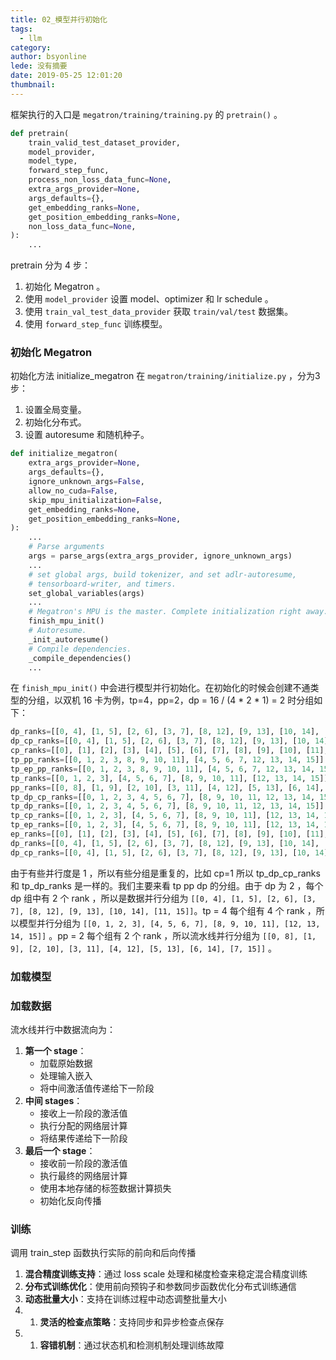 ```yaml
---
title: 02_模型并行初始化
tags:
  - llm
category: 
author: bsyonline
lede: 没有摘要
date: 2019-05-25 12:01:20
thumbnail:
---
```



框架执行的入口是 `megatron/training/training.py` 的 `pretrain()` 。

```python
def pretrain(  
    train_valid_test_dataset_provider,  
    model_provider,  
    model_type,  
    forward_step_func,  
    process_non_loss_data_func=None,  
    extra_args_provider=None,  
    args_defaults={},  
    get_embedding_ranks=None,  
    get_position_embedding_ranks=None,  
    non_loss_data_func=None,  
):
	...
```


pretrain 分为 4 步：
1. 初始化 Megatron 。
2. 使用 `model_provider` 设置 model、optimizer 和 lr schedule 。
3. 使用 `train_val_test_data_provider` 获取 `train/val/test` 数据集。
4. 使用 `forward_step_func` 训练模型。


### 初始化 Megatron

初始化方法 initialize_megatron 在 `megatron/training/initialize.py` ，分为3步：
1. 设置全局变量。
2. 初始化分布式。
3. 设置 autoresume 和随机种子。

```python
def initialize_megatron(  
    extra_args_provider=None,  
    args_defaults={},  
    ignore_unknown_args=False,  
    allow_no_cuda=False,  
    skip_mpu_initialization=False,  
    get_embedding_ranks=None,  
    get_position_embedding_ranks=None,  
):
	...
	# Parse arguments
	args = parse_args(extra_args_provider, ignore_unknown_args)
	...
	# set global args, build tokenizer, and set adlr-autoresume,
	# tensorboard-writer, and timers.
	set_global_variables(args)
	...
	# Megatron's MPU is the master. Complete initialization right away.
	finish_mpu_init()
	# Autoresume.
	_init_autoresume()
	# Compile dependencies.
	_compile_dependencies()
	...
```

在 `finish_mpu_init()` 中会进行模型并行初始化。在初始化的时候会创建不通类型的分组，以双机 16 卡为例，tp=4，pp=2，dp = 16 / (4 * 2 * 1) = 2 时分组如下：

```python
dp_ranks=[[0, 4], [1, 5], [2, 6], [3, 7], [8, 12], [9, 13], [10, 14], [11, 15]]
dp_cp_ranks=[[0, 4], [1, 5], [2, 6], [3, 7], [8, 12], [9, 13], [10, 14], [11, 15]]
cp_ranks=[[0], [1], [2], [3], [4], [5], [6], [7], [8], [9], [10], [11], [12], [13], [14], [15]]
tp_pp_ranks=[[0, 1, 2, 3, 8, 9, 10, 11], [4, 5, 6, 7, 12, 13, 14, 15]]
tp_ep_pp_ranks=[[0, 1, 2, 3, 8, 9, 10, 11], [4, 5, 6, 7, 12, 13, 14, 15]]
tp_ranks=[[0, 1, 2, 3], [4, 5, 6, 7], [8, 9, 10, 11], [12, 13, 14, 15]]
pp_ranks=[[0, 8], [1, 9], [2, 10], [3, 11], [4, 12], [5, 13], [6, 14], [7, 15]]
tp_dp_cp_ranks=[[0, 1, 2, 3, 4, 5, 6, 7], [8, 9, 10, 11, 12, 13, 14, 15]]
tp_dp_ranks=[[0, 1, 2, 3, 4, 5, 6, 7], [8, 9, 10, 11, 12, 13, 14, 15]]
tp_cp_ranks=[[0, 1, 2, 3], [4, 5, 6, 7], [8, 9, 10, 11], [12, 13, 14, 15]]
tp_ep_ranks=[[0, 1, 2, 3], [4, 5, 6, 7], [8, 9, 10, 11], [12, 13, 14, 15]]
ep_ranks=[[0], [1], [2], [3], [4], [5], [6], [7], [8], [9], [10], [11], [12], [13], [14], [15]]
dp_ranks=[[0, 4], [1, 5], [2, 6], [3, 7], [8, 12], [9, 13], [10, 14], [11, 15]]
dp_cp_ranks=[[0, 4], [1, 5], [2, 6], [3, 7], [8, 12], [9, 13], [10, 14], [11, 15]]
```

由于有些并行度是 1 ，所以有些分组是重复的，比如 cp=1 所以 tp_dp_cp_ranks 和 tp_dp_ranks 是一样的。我们主要来看 tp pp dp 的分组。由于 dp 为 2 ，每个 dp 组中有 2 个 rank ，所以是数据并行分组为 `[[0, 4], [1, 5], [2, 6], [3, 7], [8, 12], [9, 13], [10, 14], [11, 15]]`。tp = 4 每个组有 4 个 rank ，所以模型并行分组为 `[[0, 1, 2, 3], [4, 5, 6, 7], [8, 9, 10, 11], [12, 13, 14, 15]]` 。pp = 2 每个组有 2 个 rank ，所以流水线并行分组为 `[[0, 8], [1, 9], [2, 10], [3, 11], [4, 12], [5, 13], [6, 14], [7, 15]]` 。



### 加载模型

### 加载数据

流水线并行中数据流向为：
1. **第一个 stage**：
    - 加载原始数据
    - 处理输入嵌入
    - 将中间激活值传递给下一阶段
2. **中间 stages**：
    - 接收上一阶段的激活值
    - 执行分配的网络层计算
    - 将结果传递给下一阶段
3. **最后一个 stage**：
    - 接收前一阶段的激活值
    - 执行最终的网络层计算
    - 使用本地存储的标签数据计算损失
    - 初始化反向传播


### 训练


调用 train_step 函数执行实际的前向和后向传播


1. **混合精度训练支持**：通过 loss scale 处理和梯度检查来稳定混合精度训练
2. **分布式训练优化**：使用前向预钩子和参数同步函数优化分布式训练通信
3. **动态批量大小**：支持在训练过程中动态调整批量大小
4. 1. **灵活的检查点策略**：支持同步和异步检查点保存
5. 1. **容错机制**：通过状态机和检测机制处理训练故障